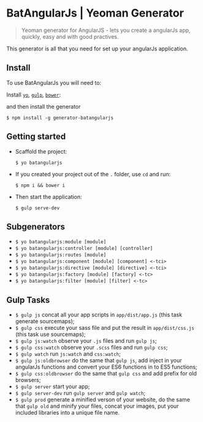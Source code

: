 # BatAngularJs | Yeoman Generator

> Yeoman generator for AngularJS - lets you create a angularJs app, quickly, easy and with good practives.

This generator is all that you need for set up your angularJs application.

## Install

To use BatAngularJs you will need to:

Install [`yo`](http://yeoman.io/), [`gulp`](http://gulpjs.com/), [`bower`](https://bower.io/):

and then install the generator

```
$ npm install -g generator-batangularjs
```

## Getting started

* Scaffold the project:

  ```
  $ yo batangularjs
  ```

* If you created your project out of the `.` folder, use `cd` and run:

  ```
  $ npm i && bower i
  ```

* Then start the application:

  ```
  $ gulp serve-dev
  ```

## Subgenerators

* `$ yo batangularjs:module [module]`
* `$ yo batangularjs:controller [module] [controller]`
* `$ yo batangularjs:routes [module]`
* `$ yo batangularjs:component [module] [component] <-tci>`
* `$ yo batangularjs:directive [module] [directive] <-tci>`
* `$ yo batangularjs:factory [module] [factory] <-tc>`
* `$ yo batangularjs:filter [module] [filter] <-tc>`

## Gulp Tasks
* `$ gulp js` concat all your app scripts in `app/dist/app.js` (this task generate sourcemaps);
* `$ gulp css` execute your sass file and put the result in `app/dist/css.js` (this task use sourcemaps);
* `$ gulp js:watch` observe your `.js` files and run `gulp js`;
* `$ gulp css:watch` observe your `.scss` files and run `gulp css`;
* `$ gulp watch` run `js:watch` and `css:watch`;
* `$ gulp js:oldbrowser` do the same that `gulp js`, add inject in your angularJs functions and convert your ES6 functions in to ES5 functions;
* `$ gulp css:oldbrowser` do the same that `gulp css` and add prefix for old browsers;
* `$ gulp server` start your app;
* `$ gulp server-dev` run `gulp server` and `gulp watch`;
* `$ gulp prod` generate a minified verson of your website, do the same that `gulp old` and minify your files, concat your images, put your included libraries into a unique file name.
